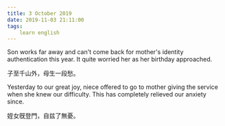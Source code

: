 ```yaml
---
title: 3 October 2019
date: 2019-11-03 21:11:00
tags:
    learn english
---
```

Son works far away and can't come back for mother's identity
authentication this year. It quite worried her as her birthday approached.

子至千山外，母生一段愁。

Yesterday to our great joy, niece offered
to go to mother giving the service when she knew our difficulty. This has completely relieved our anxiety since. 

姪女旣登門，自兹了無憂。